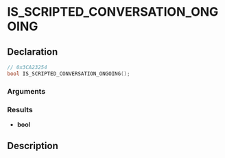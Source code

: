 # IS_SCRIPTED_CONVERSATION_ONGOING

## Declaration
```cpp
// 0x3CA23254
bool IS_SCRIPTED_CONVERSATION_ONGOING();
```

### Arguments

### Results
- **bool**

## Description
